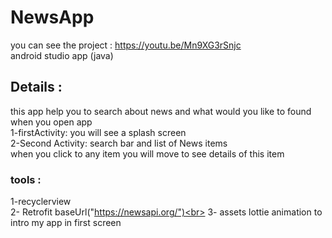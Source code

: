 # NewsApp
you can see the project : https://youtu.be/Mn9XG3rSnjc<br>
android studio app (java)


## Details : <br>
this app help you to search about news and what would you like to found <br>
when you open app <br>
1-firstActivity:  you will see a splash screen  <br>
2-Second Activity: search bar and list of News items  
when you click to any item you will move to see details of this item



### tools : <br>
1-recyclerview<br>
2- Retrofit baseUrl("https://newsapi.org/")<br>
3- assets lottie animation to intro my app in first screen <br>





